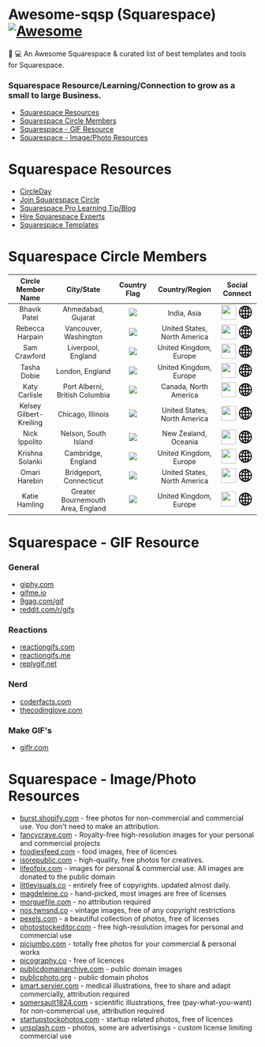 #  Awesome-sqsp (Squarespace) [![Awesome](https://img.shields.io/badge/%F0%9F%95%B6%EF%B8%8F-awesome-494368.svg?colorA=cca6c4&style=flat-square)](https://github.com/sindresorhus/awesome)

🎉 💻 An Awesome Squarespace & curated list of best templates and tools for Squarespace.

### Squarespace Resource/Learning/Connection to grow as a small to large Business.
- [Squarespace Resources](https://github.com/LoftyDevs/awesome-sqsp/edit/main/README.md#squarespace-resources)
- [Squarespace Circle Members](https://github.com/LoftyDevs/awesome-sqsp/edit/main/README.md#squarespace-circle-members)
- [Squarespace - GIF Resource](https://github.com/LoftyDevs/awesome-sqsp/edit/main/README.md#squarespace---gif-resource)
- [Squarespace - Image/Photo Resources](https://github.com/LoftyDevs/awesome-sqsp/edit/main/README.md#squarespace---imagephoto-resources)

# Squarespace Resources
- [CircleDay](https://circleday.squarespace.com/)
- [Join Squarespace Circle](https://www.squarespace.com/circle)
- [Squarespace Pro Learning Tip/Blog](https://pros.squarespace.com/)
- [Hire Squarespace Experts](https://www.squarespace.com/designer/home)
- [Squarespace Templates](https://www.squarespace.com/templates)

# Squarespace Circle Members

| Circle Member Name | City/State | Country Flag | Country/Region | Social Connect |
| :-------------: | :-------------: | :-------------: | :-------------: | ------------- |
| Bhavik Patel | Ahmedabad, Gujarat | <img src='https://github.com/madebybowtie/FlagKit/blob/master/Assets/PNG/IN@2x.png'> | India, Asia | [<img src='https://github.com/gauravghongde/social-icons/blob/master/PNG/Black/LinkedIN_black.png' width="30" height="30">](https://www.linkedin.com/in/bhavik-patel-squarespace-website-designer) [<img src='https://github.com/ionic-team/ionicons/blob/main/src/svg/globe-outline.svg' width="30" height="30">](https://www.loftydevs.com) |
| Rebecca Harpain | Vancouver, Washington | <img src='https://github.com/madebybowtie/FlagKit/blob/master/Assets/PNG/US@2x.png'> | United States, North America | [<img src='https://github.com/gauravghongde/social-icons/blob/master/PNG/Black/LinkedIN_black.png' width="30" height="30">](https://www.linkedin.com/in/rharpain) [<img src='https://github.com/ionic-team/ionicons/blob/main/src/svg/globe-outline.svg' width="30" height="30">](https://insidethesquare.co/) |
| Sam Crawford | Liverpool, England | <img src='https://github.com/madebybowtie/FlagKit/blob/master/Assets/PNG/GB-ENG@2x.png'> | United Kingdom, Europe | [<img src='https://github.com/gauravghongde/social-icons/blob/master/PNG/Black/LinkedIN_black.png' width="30" height="30">](https://www.linkedin.com/in/sam-crawford-a90538137/) [<img src='https://github.com/ionic-team/ionicons/blob/main/src/svg/globe-outline.svg' width="30" height="30">](https://bycrawford.com/) |
| Tasha Dobie | London, England | <img src='https://github.com/madebybowtie/FlagKit/blob/master/Assets/PNG/GB-ENG@2x.png'> | United Kingdom, Europe | [<img src='https://github.com/gauravghongde/social-icons/blob/master/PNG/Black/LinkedIN_black.png' width="30" height="30">](https://www.linkedin.com/in/tashadobie/) [<img src='https://github.com/ionic-team/ionicons/blob/main/src/svg/globe-outline.svg' width="30" height="30">](https://thesquareagency.com/) |
| Katy Carlisle | Port Alberni, British Columbia | <img src='https://github.com/madebybowtie/FlagKit/blob/master/Assets/PNG/CA@2x.png'> | Canada, North America | [<img src='https://github.com/gauravghongde/social-icons/blob/master/PNG/Black/LinkedIN_black.png' width="30" height="30">](https://www.linkedin.com/in/katycarlisle/) [<img src='https://github.com/ionic-team/ionicons/blob/main/src/svg/globe-outline.svg' width="30" height="30">](http://www.sqspqueen.com/) |
| Kelsey Gilbert-Kreiling | Chicago, Illinois | <img src='https://github.com/madebybowtie/FlagKit/blob/master/Assets/PNG/US@2x.png'> | United States, North America | [<img src='https://github.com/gauravghongde/social-icons/blob/master/PNG/Black/LinkedIN_black.png' width="30" height="30">](https://www.linkedin.com/in/kelseygilbertkreiling/) [<img src='https://github.com/ionic-team/ionicons/blob/main/src/svg/globe-outline.svg' width="30" height="30">](https://www.weekofthewebsite.com/) |
| Nick Ippolito | Nelson, South Island | <img src='https://github.com/madebybowtie/FlagKit/blob/master/Assets/PNG/NZ@2x.png'> | New Zealand, Oceania | [<img src='https://github.com/gauravghongde/social-icons/blob/master/PNG/Black/LinkedIN_black.png' width="30" height="30">](https://www.linkedin.com/in/nick-ippolito/) [<img src='https://github.com/ionic-team/ionicons/blob/main/src/svg/globe-outline.svg' width="30" height="30">](http://www.squarekicker.com/) |
| Krishna Solanki | Cambridge, England | <img src='https://github.com/madebybowtie/FlagKit/blob/master/Assets/PNG/GB-ENG@2x.png'> | United Kingdom, Europe | [<img src='https://github.com/gauravghongde/social-icons/blob/master/PNG/Black/LinkedIN_black.png' width="30" height="30">](https://www.linkedin.com/in/krishnasolanki/) [<img src='https://github.com/ionic-team/ionicons/blob/main/src/svg/globe-outline.svg' width="30" height="30">](https://www.krishnasolankidesigns.com/) |
| Omari Harebin | Bridgeport, Connecticut | <img src='https://github.com/madebybowtie/FlagKit/blob/master/Assets/PNG/US@2x.png'> | United States, North America | [<img src='https://github.com/gauravghongde/social-icons/blob/master/PNG/Black/LinkedIN_black.png' width="30" height="30">](https://www.linkedin.com/in/omariharebin/) [<img src='https://github.com/ionic-team/ionicons/blob/main/src/svg/globe-outline.svg' width="30" height="30">](https://www.sqspthemes.com/) |
| Katie Hamling | Greater Bournemouth Area, England | <img src='https://github.com/madebybowtie/FlagKit/blob/master/Assets/PNG/GB-ENG@2x.png'> | United Kingdom, Europe | [<img src='https://github.com/gauravghongde/social-icons/blob/master/PNG/Black/LinkedIN_black.png' width="30" height="30">](https://www.linkedin.com/in/katie-hamling/) [<img src='https://github.com/ionic-team/ionicons/blob/main/src/svg/globe-outline.svg' width="30" height="30">](https://www.katiehamling.com/) |




# Squarespace - GIF Resource
### General

* [giphy.com](http://giphy.com)
* [gifme.io](http://gifme.io)
* [9gag.com/gif](http://9gag.com/gif)
* [reddit.com/r/gifs](https://www.reddit.com/r/gifs/)

### Reactions

* [reactiongifs.com](http://www.reactiongifs.com)
* [reactiongifs.me](http://reactiongifs.me)
* [replygif.net](http://replygif.net/)

### Nerd

* [coderfacts.com](http://coderfacts.com)
* [thecodinglove.com](http://thecodinglove.com)

### Make GIF's

* [giflr.com](https://giflr.com)

# Squarespace - Image/Photo Resources
* [burst.shopify.com](https://burst.shopify.com) - free photos for non-commercial and commercial use. You don't need to make an attribution.
* [fancycrave.com](http://fancycrave.com/) - Royalty-free high-resolution images for your personal and commercial projects
* [foodiesfeed.com](http://foodiesfeed.com/) - food images, free of licences
* [isorepublic.com](http://isorepublic.com/) - high-quality, free photos for creatives.
* [lifeofpix.com](http://www.lifeofpix.com/) - images for personal & commercial use. All images are donated to the public domain
* [littlevisuals.co](http://littlevisuals.co/) - entirely free of copyrights. updated almost daily.
* [magdeleine.co](http://magdeleine.co/) - hand-picked, most images are free of licenses
* [morguefile.com](http://www.morguefile.com/) - no attribution required
* [nos.twnsnd.co](http://nos.twnsnd.co/) - vintage images, free of any copyright restrictions
* [pexels.com](http://www.pexels.com/) - a beautiful collection of photos, free of licenses
* [photostockeditor.com](http://www.photostockeditor.com/) - free high-resolution images for personal and commercial use
* [picjumbo.com](http://picjumbo.com/) - totally free photos for your commercial & personal works
* [picography.co](http://picography.co/) - free of licences
* [publicdomainarchive.com](http://publicdomainarchive.com/) - public domain images
* [publicphoto.org](http://publicphoto.org/) - public domain photos
* [smart.servier.com](https://smart.servier.com/) - medical illustrations, free to share and adapt commercially, attribution required
* [somersault1824.com](http://www.somersault1824.com/science-illustrations/) - scientific illustrations, free (pay-what-you-want) for non-commercial use, attribution required
* [startupstockphotos.com](http://startupstockphotos.com/) - startup related photos, free of licences
* [unsplash.com](http://unsplash.com/) - photos, some are advertisings - custom license limiting commercial use
